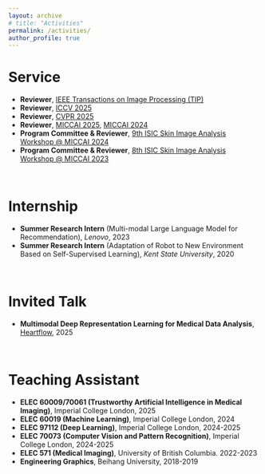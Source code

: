 ```yaml
---
layout: archive
# title: "Activities"
permalink: /activities/
author_profile: true
---
```


<!-- {% if author.googlescholar %}
  You can also find my articles on <u><a href="{{author.googlescholar}}">my Google Scholar profile</a>.</u>
{% endif %}

{% include base_path %}

{% for post in site.publications reversed %}
  {% include archive-single.html %}
{% endfor %} -->

Service
====
* **Reviewer**, [IEEE Transactions on Image Processing (TIP)](https://ieeexplore.ieee.org/xpl/RecentIssue.jsp?punumber=83)
* **Reviewer**, [ICCV 2025](https://iccv.thecvf.com/)
* **Reviewer**, [CVPR 2025](https://cvpr.thecvf.com/)
* **Reviewer**, [MICCAI 2025](https://conferences.miccai.org/2025/en/default.asp), [MICCAI 2024](https://conferences.miccai.org/2024/en/)
* **Program Committee & Reviewer**, [9th ISIC Skin Image Analysis Workshop @ MICCAI 2024](https://workshop.isic-archive.com/2024/)
* **Program Committee & Reviewer**, [8th ISIC Skin Image Analysis Workshop @ MICCAI 2023](https://workshop2023.isic-archive.com/)

<br>

Internship
====
* **Summer Research Intern** (Multi-modal Large Language Model for Recommendation), *Lenovo*, 2023
* **Summer Research Intern** (Adaptation of Robot to New Environment Based on Self-Supervised Learning), *Kent State University*, 2020 

<br>

Invited Talk
====
* **Multimodal Deep Representation Learning for Medical Data Analysis**, [Heartflow](https://www.heartflow.com/), 2025

<br>

Teaching Assistant
====
* **ELEC 60009/70061 (Trustworthy Artificial Intelligence in Medical Imaging)**, Imperial College London, 2025
* **ELEC 60019 (Machine Learning)**, Imperial College London, 2024
* **ELEC 97112 (Deep Learning)**, Imperial College London, 2024-2025
* **ELEC 70073 (Computer Vision and Pattern Recognition)**, Imperial College London, 2024-2025
* **ELEC 571 (Medical Imaging)**, University of British Columbia. 2022-2023
* **Engineering Graphics**, Beihang University, 2018-2019

